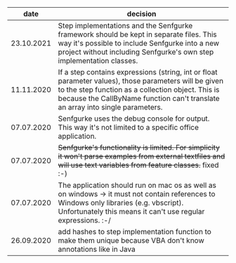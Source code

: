 | date | decision |
|------|----------|
| 23.10.2021 | Step implementations and the Senfgurke framework should be kept in separate files. This way it's possible to include Senfgurke into a new project without including Senfgurke's own step implementation classes. |
| 11.11.2020 | If a step contains expressions (string, int or float parameter values), those parameters will be given to the step function as a collection object. This is because the CallByName function can't translate an array into single parameters. |
| 07.07.2020 | Senfgurke uses the debug console for output. This way it's not limited to a specific office application.|
| 07.07.2020 | ~~Senfgurke's functionality is limited. For simplicity it won't parse examples from external textfiles and will use text variables from feature classes.~~ fixed :-)|
| 07.07.2020 | The application should run on mac os as well as on windows -> it must not contain references to Windows only libraries (e.g. vbscript). Unfortunately this means it can't use regular expressions. :-/ |
| 26.09.2020 | add hashes to step implementation function to make them unique because VBA don't know annotations like in Java|
